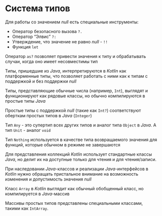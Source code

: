 # Система типов

Для работы со значением *null* есть специальные инструменты:  
- Оператор безопасного вызова `?.`
- Оператор “Элвис” `?:`
- Утверждение, что значение не равно *null* - `!!`
- Функция `let`

Оператор `as?` позволяет привести значения к типу и обрабатывать случаи, когда оно имеет несовместимы тип

Типы, пришедшие из *Java*, интерпретируются в *Kotlin* как платформенные типы, что позволяет работать с ними как к типам с поддержкой и без поддержки *null*

Типы, представляющие обычные числа (например, `Int`), выглядят и функционируют как рядовые классы, но обычно компилируются в простые типы *Java*

Простые типы с поддержкой *null* (такие как `Int?`) соответствуют оберткам простых типов в *Java* (`Integer`)

Тип `Any` - это супертип всех других типов и аналог типа `Object` в *Java*. А тип `Unit` - аналог `void`

Тип `Nothing` используется в качестве типа возвращаемого значения для функций, которые обычном в режиме не завершаются

Для представления коллекций *Kotlin* использует стандартные классы *Java*, но делит их на доступные только для чтения и для чтения/записи.

При наследовании *Java*-классов и реализации *Java*-интерфейсов в *Kotlin* нужно обращать пристальное внимание на возможность изменения и допустимость значения *null*

Класс `Array` в *Kotlin* выглядит как обычный обобщенный класс, но компилируется в *Java*-массив

Массивы простых типов представлены специальными классами, такими как `IntArray`.
